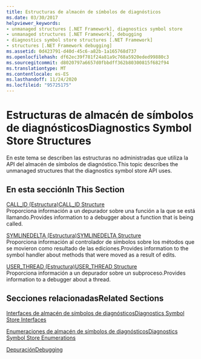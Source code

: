```yaml
---
title: Estructuras de almacén de símbolos de diagnósticos
ms.date: 03/30/2017
helpviewer_keywords:
- unmanaged structures [.NET Framework], diagnostics symbol store
- unmanaged structures [.NET Framework], debugging
- diagnostics symbol store structures [.NET Framework]
- structures [.NET Framework debugging]
ms.assetid: 0d423791-d40d-45c6-a82b-1a165768d737
ms.openlocfilehash: df62ec39f781f24a81a9c768a5920eded99880c3
ms.sourcegitcommit: d8020797a6657d0fbbdff362b80300815f682f94
ms.translationtype: MT
ms.contentlocale: es-ES
ms.lasthandoff: 11/24/2020
ms.locfileid: "95725175"
---
```

# <a name="diagnostics-symbol-store-structures"></a><span data-ttu-id="23b14-102">Estructuras de almacén de símbolos de diagnósticos</span><span class="sxs-lookup"><span data-stu-id="23b14-102">Diagnostics Symbol Store Structures</span></span>

<span data-ttu-id="23b14-103">En este tema se describen las estructuras no administradas que utiliza la API del almacén de símbolos de diagnóstico.</span><span class="sxs-lookup"><span data-stu-id="23b14-103">This topic describes the unmanaged structures that the diagnostics symbol store API uses.</span></span>  
  
## <a name="in-this-section"></a><span data-ttu-id="23b14-104">En esta sección</span><span class="sxs-lookup"><span data-stu-id="23b14-104">In This Section</span></span>  

 [<span data-ttu-id="23b14-105">CALL_ID (Estructura)</span><span class="sxs-lookup"><span data-stu-id="23b14-105">CALL_ID Structure</span></span>](call-id-structure.md)  
 <span data-ttu-id="23b14-106">Proporciona información a un depurador sobre una función a la que se está llamando.</span><span class="sxs-lookup"><span data-stu-id="23b14-106">Provides information to a debugger about a function that is being called.</span></span>  
  
 [<span data-ttu-id="23b14-107">SYMLINEDELTA (Estructura)</span><span class="sxs-lookup"><span data-stu-id="23b14-107">SYMLINEDELTA Structure</span></span>](symlinedelta-structure.md)  
 <span data-ttu-id="23b14-108">Proporciona información al controlador de símbolos sobre los métodos que se movieron como resultado de las ediciones.</span><span class="sxs-lookup"><span data-stu-id="23b14-108">Provides information to the symbol handler about methods that were moved as a result of edits.</span></span>  
  
 [<span data-ttu-id="23b14-109">USER_THREAD (Estructura)</span><span class="sxs-lookup"><span data-stu-id="23b14-109">USER_THREAD Structure</span></span>](user-thread-structure.md)  
 <span data-ttu-id="23b14-110">Proporciona información a un depurador sobre un subproceso.</span><span class="sxs-lookup"><span data-stu-id="23b14-110">Provides information to a debugger about a thread.</span></span>  
  
## <a name="related-sections"></a><span data-ttu-id="23b14-111">Secciones relacionadas</span><span class="sxs-lookup"><span data-stu-id="23b14-111">Related Sections</span></span>  

 [<span data-ttu-id="23b14-112">Interfaces de almacén de símbolos de diagnósticos</span><span class="sxs-lookup"><span data-stu-id="23b14-112">Diagnostics Symbol Store Interfaces</span></span>](diagnostics-symbol-store-interfaces.md)  
  
 [<span data-ttu-id="23b14-113">Enumeraciones de almacén de símbolos de diagnósticos</span><span class="sxs-lookup"><span data-stu-id="23b14-113">Diagnostics Symbol Store Enumerations</span></span>](diagnostics-symbol-store-enumerations.md)  
  
 [<span data-ttu-id="23b14-114">Depuración</span><span class="sxs-lookup"><span data-stu-id="23b14-114">Debugging</span></span>](../debugging/index.md)
